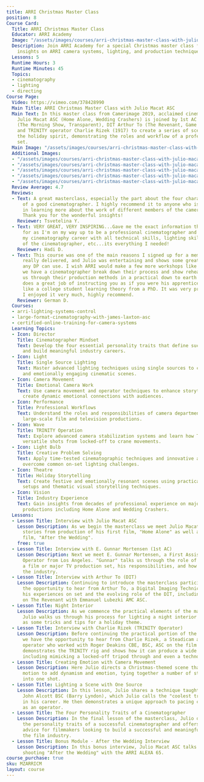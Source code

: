 ```yaml
---
title: ARRI Christmas Master Class
position: 8
Course Card:
  Title: ARRI Christmas Master Class
  Educator: ARRI Academy
  Image: "/assets/images/courses/arri-christmas-master-class-with-julio-macat-asc/arri-christmas-master-class-with-julio-macat-asc.jpg"
  Description: Join ARRI Academy for a special Christmas master class featuring expert
    insights on ARRI camera systems, lighting, and production techniques.
  Lessons: 5
  Runtime Hours: 3
  Runtime Minutes: 45
  Topics:
  - cinematography
  - lighting
  - directing
Course Page:
  Video: https://vimeo.com/378428990
  Main Title: ARRI Christmas Master Class with Julio Macat ASC
  Main Text: In this master class from Camerimage 2019, acclaimed cinematographer
    Julio Macat ASC (Home Alone, Wedding Crashers) is joined by 1st AC E. Gunnar Mortensen
    (The Morning Show, Transparent), DIT Arthur To (The Revenant, Game of Thrones)
    and TRINITY operator Charlie Rizek (1917) to create a series of scenes showcasing
    the holiday spirit, demonstrating the roles and workflow of a professional film
    set.
  Main Image: "/assets/images/courses/arri-christmas-master-class-with-julio-macat-asc/arri-christmas-master-class-with-julio-macat-asc-1.jpg"
  Additional Images:
  - "/assets/images/courses/arri-christmas-master-class-with-julio-macat-asc/arri-christmas-master-class-with-julio-macat-asc-2.jpg"
  - "/assets/images/courses/arri-christmas-master-class-with-julio-macat-asc/arri-christmas-master-class-with-julio-macat-asc-3.jpg"
  - "/assets/images/courses/arri-christmas-master-class-with-julio-macat-asc/arri-christmas-master-class-with-julio-macat-asc-4.jpg"
  - "/assets/images/courses/arri-christmas-master-class-with-julio-macat-asc/arri-christmas-master-class-with-julio-macat-asc-5.jpg"
  - "/assets/images/courses/arri-christmas-master-class-with-julio-macat-asc/arri-christmas-master-class-with-julio-macat-asc-6.jpg"
  Review Average: 4.7
  Reviews:
  - Text: A great masterclass, especially the part about the four characteristics
      of a good cinematographer. I highly recommend it to anyone who is interested
      in learning more about the work of different members of the camera department.
      Thank you for the wonderful insights!
    Reviewer: Tsvetelina Y.
  - Text: VERY GREAT, VERY INSPIRING...Gave me the exact information that I was searching
      for as I'm on my way up to be a professional cinematographer and building up
      my cinematography career with all technical skills, lighting skills, character
      of the cinematographer, etc...its everything I needed!
    Reviewer: Hadi D.
  - Text: This course was one of the main reasons I signed up for a membership. It
      really delivered, and Julio was entertaining and shows some great tips and tricks
      any DP can use. I wish ARRI would make a few more workshops like this where
      we have a cinematographer break down their process and show rehearsals and walk
      us through their production methods in a practical down to earth way. Julio
      does a great job of instructing you as if you were his apprentice, and less
      like a college student learning theory from a PhD. It was very practical and
      I enjoyed it very much, highly recommend.
    Reviewer: German D.
  Courses:
  - arri-lighting-systems-control
  - large-format-cinematography-with-james-laxton-asc
  - certified-online-training-for-camera-systems
  Learning Topics:
  - Icon: Director
    Title: Cinematographer Mindset
    Text: Develop the four essential personality traits that define successful cinematographers
      and build meaningful industry careers.
  - Icon: Light
    Title: Single Source Lighting
    Text: Master advanced lighting techniques using single sources to create dramatic
      and emotionally engaging cinematic scenes.
  - Icon: Camera Movement
    Title: Emotional Camera Work
    Text: Use camera movement and operator techniques to enhance storytelling and
      create dynamic emotional connections with audiences.
  - Icon: Performance
    Title: Professional Workflows
    Text: Understand the roles and responsibilities of camera department members in
      large-scale film and television productions.
  - Icon: Wave
    Title: TRINITY Operation
    Text: Explore advanced camera stabilization systems and learn how TRINITY creates
      versatile shots from locked-off to crane movements.
  - Icon: Light Bulb
    Title: Creative Problem Solving
    Text: Apply time-tested cinematographic techniques and innovative approaches to
      overcome common on-set lighting challenges.
  - Icon: Theatre
    Title: Holiday Storytelling
    Text: Create festive and emotionally resonant scenes using practical lighting
      setups and thematic visual storytelling techniques.
  - Icon: Vision
    Title: Industry Experience
    Text: Gain insights from decades of professional experience on major Hollywood
      productions including Home Alone and Wedding Crashers.
  Lessons:
  - Lesson Title: Interview with Julio Macat ASC
    Lesson Description: As we begin the masterclass we meet Julio Macat ASC, who shares
      stories from production of his first film, "Home Alone" as well as his latest
      film, "After the Wedding".
    free: true
  - Lesson Title: Interview with E. Gunnar Mortensen (1st AC)
    Lesson Description: Next we meet E. Gunnar Mortensen, a First Assistant Camera
      Operator from Los Angeles. "Gunnar" talks us through the role of a 1st AC on
      a film or major TV production set, his responsibilities, and how he got into
      the industry.
  - Lesson Title: Interview with Arthur To (DIT)
    Lesson Description: Continuing to introduce the masterclass participants, we have
      the opportunity to hear from Arthur To, a Digital Imaging Technician. He shares
      his experiences on set and the evolving role of the DIT, including his work
      on The Revenant with Emmanuel Lubezki AMC ASC.
  - Lesson Title: Night Interior
    Lesson Description: As we commence the practical elements of the masterclass,
      Julio walks us through his process for lighting a night interior scene as well
      as some tricks and tips for a holiday theme.
  - Lesson Title: Interview with Charlie Rizek (TRINITY Operator)
    Lesson Description: Before continuing the practical portion of the masterclass
      we have the opportunity to hear from Charlie Rizek, a Steadicam and TRINITY
      operator who worked with Roger Deakins CBE, BSC, ASC on the film 1917. Charlie
      demonstrates the TRINITY rig and shows how it can produce a wide range of shots,
      including mimicking a locked-off tripod through and even a techno-crane.
  - Lesson Title: Creating Emotion with Camera Movement
    Lesson Description: Here Julio directs a Christmas-themed scene that uses camera
      motion to add dynamism and emotion, tying together a number of story elements
      into one shot.
  - Lesson Title: Lighting a Scene with One Source
    Lesson Description: In this lesson, Julio shares a technique taught to him by
      John Alcott BSC (Barry Lyndon), which Julio calls the "coolest trick" he's learned
      in his career. He then demonstrates a unique approach to pacing camera pans
      as an operator.
  - Lesson Title: The Four Personality Traits of a Cinematographer
    Lesson Description: In the final lesson of the masterclass, Julio deconstructs
      the personality traits of a successful cinematographer and offers inspirational
      advice for filmmakers looking to build a successful and meaningful career in
      the film industry.
  - Lesson Title: Bonus Module - After the Wedding Interview
    Lesson Description: In this bonus interview, Julio Macat ASC talks about his experiences
      shooting "After the Wedding" with the ARRI ALEXA 65.
course_purchase: true
sku: MZARRICM
layout: course
---
```


